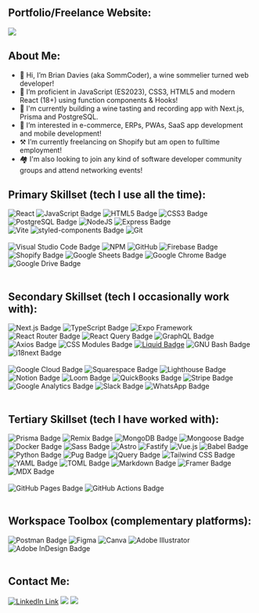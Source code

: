 ## Portfolio/Freelance Website: <br/>
[<img src="https://www.sommcoder.com/SOMMCODER-logo.svg" />](https://www.sommcoder.com)

## About Me:
- 👋 Hi, I’m Brian Davies (aka SommCoder), a wine sommelier turned web developer!
- 📖 I’m proficient in JavaScript (ES2023), CSS3, HTML5 and modern React (18+) using function components & Hooks!
- 🌱 I'm currently building a wine tasting and recording app with Next.js, Prisma and PostgreSQL.
- 👀 I’m interested in e-commerce, ERPs, PWAs, SaaS app development and mobile development!
- ⚒️ I’m currently freelancing on Shopify but am open to fulltime employment!
- 🏘️ I'm also looking to join any kind of software developer community groups and attend networking events!


## Primary Skillset (tech I use all the time):  <br/>
![React](https://img.shields.io/badge/react-%2320232a.svg?style=for-the-badge&logo=react&logoColor=%2361DAFB)
![JavaScript Badge](https://img.shields.io/badge/JavaScript-F7DF1E?logo=javascript&logoColor=000&style=for-the-badge)
![HTML5 Badge](https://img.shields.io/badge/HTML5-E34F26?logo=html5&logoColor=fff&style=for-the-badge)
![CSS3 Badge](https://img.shields.io/badge/CSS3-1572B6?logo=css3&logoColor=fff&style=for-the-badge)
![PostgreSQL Badge](https://img.shields.io/badge/PostgreSQL-4169E1?logo=postgresql&logoColor=fff&style=for-the-badge)
![NodeJS](https://img.shields.io/badge/node.js-6DA55F?style=for-the-badge&logo=node.js&logoColor=white)
![Express Badge](https://img.shields.io/badge/Express-000?logo=express&logoColor=fff&style=for-the-badge)
<br/>
![Vite](https://img.shields.io/badge/vite-%23646CFF.svg?style=for-the-badge&logo=vite&logoColor=white)
![styled-components Badge](https://img.shields.io/badge/styled--components-DB7093?logo=styledcomponents&logoColor=fff&style=for-the-badge)
![Git](https://img.shields.io/badge/git-%23F05033.svg?style=for-the-badge&logo=git&logoColor=white)
<br/><br/>
![Visual Studio Code Badge](https://img.shields.io/badge/Visual%20Studio%20Code-007ACC?logo=visualstudiocode&logoColor=fff&style=for-the-badge)
![NPM](https://img.shields.io/badge/NPM-%23CB3837.svg?style=for-the-badge&logo=npm&logoColor=white)
![GitHub](https://img.shields.io/badge/github-%23121011.svg?style=for-the-badge&logo=github&logoColor=white)
![Firebase Badge](https://img.shields.io/badge/Firebase-FFCA28?logo=firebase&logoColor=000&style=for-the-badge)
![Shopify Badge](https://img.shields.io/badge/Shopify-7AB55C?logo=shopify&logoColor=fff&style=for-the-badge)
![Google Sheets Badge](https://img.shields.io/badge/Google%20Sheets-34A853?logo=googlesheets&logoColor=fff&style=for-the-badge)
![Google Chrome Badge](https://img.shields.io/badge/Google%20Chrome-4285F4?logo=googlechrome&logoColor=fff&style=for-the-badge)
![Google Drive Badge](https://img.shields.io/badge/Google%20Drive-4285F4?logo=googledrive&logoColor=fff&style=for-the-badge)
<br/><br/>
## Secondary Skillset (tech I occasionally work with): <br/>
![Next.js Badge](https://img.shields.io/badge/Next.js-000?logo=nextdotjs&logoColor=fff&style=for-the-badge)
![TypeScript Badge](https://img.shields.io/badge/TypeScript-3178C6?logo=typescript&logoColor=fff&style=for-the-badge)
![Expo Framework](https://img.shields.io/badge/Expo-000020.svg?style=for-the-badge&logo=Expo&logoColor=white)
![React Router Badge](https://img.shields.io/badge/React%20Router-CA4245?logo=reactrouter&logoColor=fff&style=for-the-badge)
![React Query Badge](https://img.shields.io/badge/React%20Query-FF4154?logo=reactquery&logoColor=fff&style=for-the-badge)
![GraphQL Badge](https://img.shields.io/badge/GraphQL-E10098?logo=graphql&logoColor=fff&style=for-the-badge)
![Axios Badge](https://img.shields.io/badge/Axios-5A29E4?logo=axios&logoColor=fff&style=for-the-badge)
![CSS Modules Badge](https://img.shields.io/badge/CSS%20Modules-000?logo=cssmodules&logoColor=fff&style=for-the-badge)
[![Liquid Badge](https://img.shields.io/badge/Liquid-Open%20Source-2B317C?style=for-the-badge&logo=liquid&logoColor=white)](https://www.liquid.com/)
![GNU Bash Badge](https://img.shields.io/badge/GNU%20Bash-4EAA25?logo=gnubash&logoColor=fff&style=for-the-badge)
![i18next Badge](https://img.shields.io/badge/i18next-26A69A?logo=i18next&logoColor=fff&style=for-the-badge)
<br/><br/>
![Google Cloud Badge](https://img.shields.io/badge/Google%20Cloud-4285F4?logo=googlecloud&logoColor=fff&style=for-the-badge)
![Squarespace Badge](https://img.shields.io/badge/Squarespace-000?logo=squarespace&logoColor=fff&style=for-the-badge)
![Lighthouse Badge](https://img.shields.io/badge/Lighthouse-F44B21?logo=lighthouse&logoColor=fff&style=for-the-badge)
![Notion Badge](https://img.shields.io/badge/Notion-000?logo=notion&logoColor=fff&style=for-the-badge)
![Loom Badge](https://img.shields.io/badge/Loom-625DF5?logo=loom&logoColor=fff&style=for-the-badge)
![QuickBooks Badge](https://img.shields.io/badge/QuickBooks-2CA01C?logo=quickbooks&logoColor=fff&style=for-the-badge)
![Stripe Badge](https://img.shields.io/badge/Stripe-008CDD?logo=stripe&logoColor=fff&style=for-the-badge)
![Google Analytics Badge](https://img.shields.io/badge/Google%20Analytics-E37400?logo=googleanalytics&logoColor=fff&style=for-the-badge)
![Slack Badge](https://img.shields.io/badge/Slack-4A154B?logo=slack&logoColor=fff&style=for-the-badge)
![WhatsApp Badge](https://img.shields.io/badge/WhatsApp-25D366?logo=whatsapp&logoColor=fff&style=for-the-badge)
<br/><br/>
## Tertiary Skillset (tech I have worked with):  <br/>
![Prisma Badge](https://img.shields.io/badge/Prisma-2D3748?logo=prisma&logoColor=fff&style=for-the-badge)
![Remix Badge](https://img.shields.io/badge/Remix-000?logo=remix&logoColor=fff&style=for-the-badge)
![MongoDB Badge](https://img.shields.io/badge/MongoDB-47A248?logo=mongodb&logoColor=fff&style=for-the-badge)
![Mongoose Badge](https://img.shields.io/badge/Mongoose-800?logo=mongoose&logoColor=fff&style=for-the-badge)
![Docker Badge](https://img.shields.io/badge/Docker-2496ED?logo=docker&logoColor=fff&style=for-the-badge)
![Sass Badge](https://img.shields.io/badge/Sass-C69?logo=sass&logoColor=fff&style=for-the-badge)
![Astro](https://img.shields.io/badge/astro-%232C2052.svg?style=for-the-badge&logo=astro&logoColor=white)
![Fastify](https://img.shields.io/badge/fastify-%23000000.svg?style=for-the-badge&logo=fastify&logoColor=white)
![Vue.js](https://img.shields.io/badge/vuejs-%2335495e.svg?style=for-the-badge&logo=vuedotjs&logoColor=%234FC08D)
![Babel Badge](https://img.shields.io/badge/Babel-F9DC3E?logo=babel&logoColor=000&style=for-the-badge)
![Python Badge](https://img.shields.io/badge/Python-3776AB?logo=python&logoColor=fff&style=for-the-badge)
![Pug Badge](https://img.shields.io/badge/Pug-A86454?logo=pug&logoColor=fff&style=for-the-badge)
![jQuery Badge](https://img.shields.io/badge/jQuery-0769AD?logo=jquery&logoColor=fff&style=for-the-badge)
![Tailwind CSS Badge](https://img.shields.io/badge/Tailwind%20CSS-06B6D4?logo=tailwindcss&logoColor=fff&style=for-the-badge)
![YAML Badge](https://img.shields.io/badge/YAML-CB171E?logo=yaml&logoColor=fff&style=for-the-badge)
![TOML Badge](https://img.shields.io/badge/TOML-9C4121?logo=toml&logoColor=fff&style=for-the-badge)
![Markdown Badge](https://img.shields.io/badge/Markdown-000?logo=markdown&logoColor=fff&style=for-the-badge)
![Framer Badge](https://img.shields.io/badge/Framer-05F?logo=framer&logoColor=fff&style=for-the-badge)
![MDX Badge](https://img.shields.io/badge/MDX-1B1F24?logo=mdx&logoColor=fff&style=for-the-badge)
<br/><br/>
![GitHub Pages Badge](https://img.shields.io/badge/GitHub%20Pages-222?logo=githubpages&logoColor=fff&style=for-the-badge)
![GitHub Actions Badge](https://img.shields.io/badge/GitHub%20Actions-2088FF?logo=githubactions&logoColor=fff&style=for-the-badge)
<br/><br/>
## Workspace Toolbox (complementary platforms): <br/>
![Postman Badge](https://img.shields.io/badge/Postman-FF6C37?logo=postman&logoColor=fff&style=for-the-badge)
![Figma](https://img.shields.io/badge/figma-%23F24E1E.svg?style=for-the-badge&logo=figma&logoColor=white)
![Canva](https://img.shields.io/badge/Canva-%2300C4CC.svg?style=for-the-badge&logo=Canva&logoColor=white)
![Adobe Illustrator](https://img.shields.io/badge/adobe%20illustrator-%23FF9A00.svg?style=for-the-badge&logo=adobe%20illustrator&logoColor=white)
![Adobe InDesign Badge](https://img.shields.io/badge/Adobe%20InDesign-F36?logo=adobeindesign&logoColor=fff&style=for-the-badge)
<br/><br/>
## Contact Me: <br/>
[<img src="https://img.shields.io/badge/LinkedIn-0077B5?style=for-the-badge&logo=linkedin&logoColor=white" alt="LinkedIn Link" >](https://www.linkedin.com/in/brian-davies-178b0b48/)
[<img src="https://img.shields.io/badge/Gmail-EA4335?logo=gmail&logoColor=fff&style=for-the-badge" />](mailto:brian.davies589@gmail.com)
[<img src="https://img.shields.io/badge/Shopify-7AB55C?logo=shopify&logoColor=fff&style=for-the-badge" />](mailto:brian.davies@sommcoder.com)



<!-- BADGIE TIME -->
<!-- END BADGIE TIME -->

